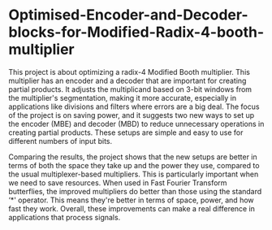 # Optimised-Encoder-and-Decoder-blocks-for-Modified-Radix-4-booth-multiplier

This project is about optimizing a radix-4 Modified Booth multiplier. This multiplier has an encoder and a decoder that are important for creating partial products. It adjusts the multiplicand based on 3-bit windows from the multiplier's segmentation, making it more accurate, especially in applications like divisions and filters where errors are a big deal. The focus of the project is on saving power, and it suggests two new ways to set up the encoder (MBE) and decoder (MBD) to reduce unnecessary operations in creating partial products. These setups are simple and easy to use for different numbers of input bits.  

Comparing the results, the project shows that the new setups are better in terms of both the space they take up and the power they use, compared to the usual multiplexer-based multipliers. This is particularly important when we need to save resources. When used in Fast Fourier Transform butterflies, the improved multipliers do better than those using the standard ‘*' operator. This means they're better in terms of space, power, and how fast they work. Overall, these improvements can make a real difference in applications that process signals.

